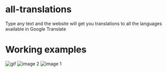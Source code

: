 # all-translations
Type any text and the website will get you translations to all the languages available in Google Translate

# Working examples

![gif](https://user-images.githubusercontent.com/50183633/147141437-e264668c-b89c-446a-8a3b-994642c4fa2a.gif)
![image 2](https://user-images.githubusercontent.com/50183633/147141515-58187b72-cec2-4fd8-8f4c-83270a2ea379.png)
![image 1](https://user-images.githubusercontent.com/50183633/147141517-111ae04a-6625-4c8b-be47-c1bc549822bf.png)
